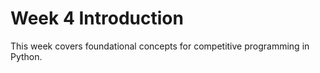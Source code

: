 # Week 4 Introduction 
This week covers foundational concepts for competitive programming in Python. 
